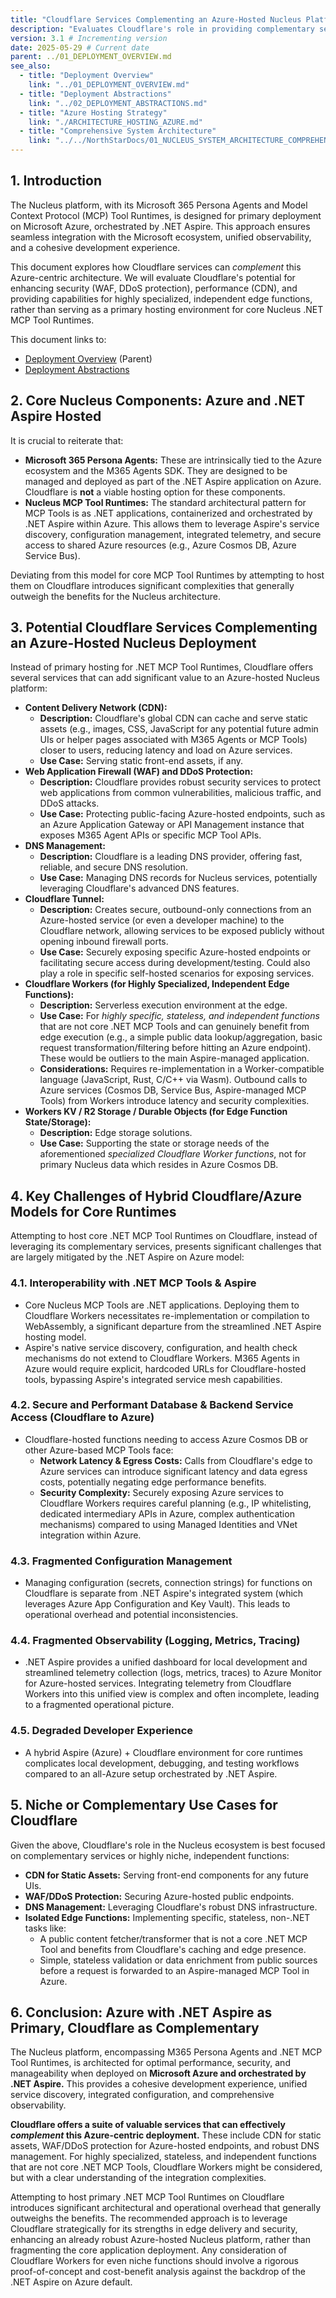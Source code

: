 ```yaml
---
title: "Cloudflare Services Complementing an Azure-Hosted Nucleus Platform"
description: "Evaluates Cloudflare's role in providing complementary services (CDN, WAF, Edge Functions) to the Nucleus platform, which is primarily hosted on Azure and orchestrated by .NET Aspire."
version: 3.1 # Incrementing version
date: 2025-05-29 # Current date
parent: ../01_DEPLOYMENT_OVERVIEW.md
see_also:
  - title: "Deployment Overview"
    link: "../01_DEPLOYMENT_OVERVIEW.md"
  - title: "Deployment Abstractions"
    link: "../02_DEPLOYMENT_ABSTRACTIONS.md"
  - title: "Azure Hosting Strategy"
    link: "./ARCHITECTURE_HOSTING_AZURE.md"
  - title: "Comprehensive System Architecture"
    link: "../../NorthStarDocs/01_NUCLEUS_SYSTEM_ARCHITECTURE_COMPREHENSIVE_GUIDE.md"
---
```


## 1. Introduction

The Nucleus platform, with its Microsoft 365 Persona Agents and Model Context Protocol (MCP) Tool Runtimes, is designed for primary deployment on Microsoft Azure, orchestrated by .NET Aspire. This approach ensures seamless integration with the Microsoft ecosystem, unified observability, and a cohesive development experience.

This document explores how Cloudflare services can *complement* this Azure-centric architecture. We will evaluate Cloudflare's potential for enhancing security (WAF, DDoS protection), performance (CDN), and providing capabilities for highly specialized, independent edge functions, rather than serving as a primary hosting environment for core Nucleus .NET MCP Tool Runtimes.

This document links to:
*   [Deployment Overview](../01_DEPLOYMENT_OVERVIEW.md) (Parent)
*   [Deployment Abstractions](../02_DEPLOYMENT_ABSTRACTIONS.md)

## 2. Core Nucleus Components: Azure and .NET Aspire Hosted

It is crucial to reiterate that:

*   **Microsoft 365 Persona Agents:** These are intrinsically tied to the Azure ecosystem and the M365 Agents SDK. They are designed to be managed and deployed as part of the .NET Aspire application on Azure. Cloudflare is **not** a viable hosting option for these components.
*   **Nucleus MCP Tool Runtimes:** The standard architectural pattern for MCP Tools is as .NET applications, containerized and orchestrated by .NET Aspire within Azure. This allows them to leverage Aspire's service discovery, configuration management, integrated telemetry, and secure access to shared Azure resources (e.g., Azure Cosmos DB, Azure Service Bus).

Deviating from this model for core MCP Tool Runtimes by attempting to host them on Cloudflare introduces significant complexities that generally outweigh the benefits for the Nucleus architecture.

## 3. Potential Cloudflare Services Complementing an Azure-Hosted Nucleus Deployment

Instead of primary hosting for .NET MCP Tool Runtimes, Cloudflare offers several services that can add significant value to an Azure-hosted Nucleus platform:

*   **Content Delivery Network (CDN):**
    *   **Description:** Cloudflare's global CDN can cache and serve static assets (e.g., images, CSS, JavaScript for any potential future admin UIs or helper pages associated with M365 Agents or MCP Tools) closer to users, reducing latency and load on Azure services.
    *   **Use Case:** Serving static front-end assets, if any.
*   **Web Application Firewall (WAF) and DDoS Protection:**
    *   **Description:** Cloudflare provides robust security services to protect web applications from common vulnerabilities, malicious traffic, and DDoS attacks.
    *   **Use Case:** Protecting public-facing Azure-hosted endpoints, such as an Azure Application Gateway or API Management instance that exposes M365 Agent APIs or specific MCP Tool APIs.
*   **DNS Management:**
    *   **Description:** Cloudflare is a leading DNS provider, offering fast, reliable, and secure DNS resolution.
    *   **Use Case:** Managing DNS records for Nucleus services, potentially leveraging Cloudflare's advanced DNS features.
*   **Cloudflare Tunnel:**
    *   **Description:** Creates secure, outbound-only connections from an Azure-hosted service (or even a developer machine) to the Cloudflare network, allowing services to be exposed publicly without opening inbound firewall ports.
    *   **Use Case:** Securely exposing specific Azure-hosted endpoints or facilitating secure access during development/testing. Could also play a role in specific self-hosted scenarios for exposing services.
*   **Cloudflare Workers (for Highly Specialized, Independent Edge Functions):**
    *   **Description:** Serverless execution environment at the edge.
    *   **Use Case:** For *highly specific, stateless, and independent functions* that are not core .NET MCP Tools and can genuinely benefit from edge execution (e.g., a simple public data lookup/aggregation, basic request transformation/filtering before hitting an Azure endpoint). These would be outliers to the main Aspire-managed application.
    *   **Considerations:** Requires re-implementation in a Worker-compatible language (JavaScript, Rust, C/C++ via Wasm). Outbound calls to Azure services (Cosmos DB, Service Bus, Aspire-managed MCP Tools) from Workers introduce latency and security complexities.
*   **Workers KV / R2 Storage / Durable Objects (for Edge Function State/Storage):**
    *   **Description:** Edge storage solutions.
    *   **Use Case:** Supporting the state or storage needs of the aforementioned *specialized Cloudflare Worker functions*, not for primary Nucleus data which resides in Azure Cosmos DB.

## 4. Key Challenges of Hybrid Cloudflare/Azure Models for Core Runtimes

Attempting to host core .NET MCP Tool Runtimes on Cloudflare, instead of leveraging its complementary services, presents significant challenges that are largely mitigated by the .NET Aspire on Azure model:

### 4.1. Interoperability with .NET MCP Tools & Aspire
*   Core Nucleus MCP Tools are .NET applications. Deploying them to Cloudflare Workers necessitates re-implementation or compilation to WebAssembly, a significant departure from the streamlined .NET Aspire hosting model.
*   Aspire's native service discovery, configuration, and health check mechanisms do not extend to Cloudflare Workers. M365 Agents in Azure would require explicit, hardcoded URLs for Cloudflare-hosted tools, bypassing Aspire's integrated service mesh capabilities.

### 4.2. Secure and Performant Database & Backend Service Access (Cloudflare to Azure)
*   Cloudflare-hosted functions needing to access Azure Cosmos DB or other Azure-based MCP Tools face:
    *   **Network Latency & Egress Costs:** Calls from Cloudflare's edge to Azure services can introduce significant latency and data egress costs, potentially negating edge performance benefits.
    *   **Security Complexity:** Securely exposing Azure services to Cloudflare Workers requires careful planning (e.g., IP whitelisting, dedicated intermediary APIs in Azure, complex authentication mechanisms) compared to using Managed Identities and VNet integration within Azure.

### 4.3. Fragmented Configuration Management
*   Managing configuration (secrets, connection strings) for functions on Cloudflare is separate from .NET Aspire's integrated system (which leverages Azure App Configuration and Key Vault). This leads to operational overhead and potential inconsistencies.

### 4.4. Fragmented Observability (Logging, Metrics, Tracing)
*   .NET Aspire provides a unified dashboard for local development and streamlined telemetry collection (logs, metrics, traces) to Azure Monitor for Azure-hosted services. Integrating telemetry from Cloudflare Workers into this unified view is complex and often incomplete, leading to a fragmented operational picture.

### 4.5. Degraded Developer Experience
*   A hybrid Aspire (Azure) + Cloudflare environment for core runtimes complicates local development, debugging, and testing workflows compared to an all-Azure setup orchestrated by .NET Aspire.

## 5. Niche or Complementary Use Cases for Cloudflare

Given the above, Cloudflare's role in the Nucleus ecosystem is best focused on complementary services or highly niche, independent functions:

*   **CDN for Static Assets:** Serving front-end components for any future UIs.
*   **WAF/DDoS Protection:** Securing Azure-hosted public endpoints.
*   **DNS Management:** Leveraging Cloudflare's robust DNS infrastructure.
*   **Isolated Edge Functions:** Implementing specific, stateless, non-.NET tasks like:
    *   A public content fetcher/transformer that is not a core .NET MCP Tool and benefits from Cloudflare's caching and edge presence.
    *   Simple, stateless validation or data enrichment from public sources before a request is forwarded to an Aspire-managed MCP Tool in Azure.

## 6. Conclusion: Azure with .NET Aspire as Primary, Cloudflare as Complementary

The Nucleus platform, encompassing M365 Persona Agents and .NET MCP Tool Runtimes, is architected for optimal performance, security, and manageability when deployed on **Microsoft Azure and orchestrated by .NET Aspire.** This provides a cohesive development experience, unified service discovery, integrated configuration, and comprehensive observability.

**Cloudflare offers a suite of valuable services that can effectively *complement* this Azure-centric deployment.** These include CDN for static assets, WAF/DDoS protection for Azure-hosted endpoints, and robust DNS management. For highly specialized, stateless, and independent functions that are not core .NET MCP Tools, Cloudflare Workers might be considered, but with a clear understanding of the integration complexities.

Attempting to host primary .NET MCP Tool Runtimes on Cloudflare introduces significant architectural and operational overhead that generally outweighs the benefits. The recommended approach is to leverage Cloudflare strategically for its strengths in edge delivery and security, enhancing an already robust Azure-hosted Nucleus platform, rather than fragmenting the core application deployment. Any consideration of Cloudflare Workers for even niche functions should involve a rigorous proof-of-concept and cost-benefit analysis against the backdrop of the .NET Aspire on Azure default.
